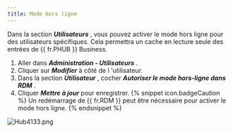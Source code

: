 ```yaml
---
title: Mode hors ligne
---
```

Dans la section ***Utilisateurs*** , vous pouvez activer le mode hors ligne pour des utilisateurs spécifiques. Cela permettra un cache en lecture seule des entrées de {{ fr.PHUB }} Business.  

1. Aller dans ***Administration - Utilisateurs*** . 
1. Cliquer sur ***Modifier*** à côté de l 'utilisateur. 
1. Dans la section ***Utilisateur*** , cocher ***Autoriser le mode hors-ligne dans RDM*** . 
1. Cliquer ***Mettre à jour*** pour enregistrer. 
{% snippet icon.badgeCaution %} 
Un redémarrage de {{ fr.RDM }} peut être nécessaire pour activer le mode hors ligne. 
{% endsnippet %}
 
![Hub4133.png](/img/fr/hub/Hub4133.png) 

